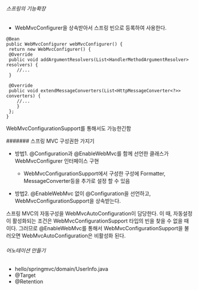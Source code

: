 ###### 스프링의 기능확장
- WebMvcConfigurer을 상속받아서 스프링 빈으로 등록하여 사용한다.
```
@Bean
public WebMvcConfigurer webMvcConfigurer() {
 return new WebMvcConfigurer() {
 @Override
 public void addArgumentResolvers(List<HandlerMethodArgumentResolver> resolvers) {
    //...
 }
 
 @Override
 public void extendMessageConverters(List<HttpMessageConverter<?>> converters) {
    //...
    }
 };
}
```
WebMvcConfigurationSupport를 통해서도 가능한긴함

####### 스프링 MVC 구성권한 가지기
- 방법1. @Configuration과 @EnableWebMvc를 함께 선언한 클래스가 WebMvcConfigurer 인터페이스 구현
    - WebMvcConfigurationSupport에서 구성한 구성에 Formatter, MessageConverter등을 추가로 설정 할 수 있음
    
- 방법2. @EnableWebMvc 없이 @Configuration을 선언하고, WebMvcConfigurationSupport을 상속받는다.


스프링 MVC의 자동구성을 WebMvcAutoConfiguration이 담당한다.
이 때, 자동설정이 활성화되는 조건은 WebMvcConfigurationSupport 타입의 빈을 찾을 수 없을 때 이다.
그러므로 @EnableWebMvc를 통해서 WebMvcConfigurationSupport을 불러오면 WebMvcAutoConfiguration은 비활성화 된다.




###### 어노테이션 만들기
- hello/springmvc/domain/UserInfo.java
- @Target
- @Retention

